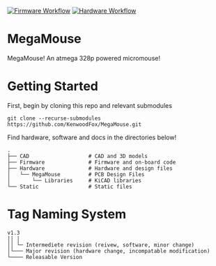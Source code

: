 [![Firmware Workflow](https://github.com/KenwoodFox/MegaMouse/actions/workflows/firmware_workflow.yml/badge.svg)](https://github.com/KenwoodFox/MegaMouse/actions/workflows/firmware_workflow.yml)
[![Hardware Workflow](https://github.com/KenwoodFox/MegaMouse/actions/workflows/hardware_workflow.yml/badge.svg)](https://github.com/KenwoodFox/MegaMouse/actions/workflows/hardware_workflow.yml)

# MegaMouse
MegaMouse! An atmega 328p powered micromouse!

# Getting Started

First, begin by cloning this repo and relevant submodules

```shell
git clone --recurse-submodules https://github.com/KenwoodFox/MegaMouse.git
```

Find hardware, software and docs in the directories below!

```
.
├── CAD                   # CAD and 3D models
├── Firmware              # Firmware and on-board code
├── Hardware              # Hardware and design files
│   └── MegaMouse         # PCB Design Files
│       └── Libraries     # KiCAD libraries
└── Static                # Static files
```

# Tag Naming System

```
v1.3
││ │
││ └─ Intermediete revision (reivew, software, minor change)
│└─── Major revision (hardware change, incompatable modification)
└──── Releasable Version
```
